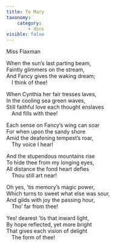 ```yaml
---
title: To Mary
taxonomy:
    category:
        - docs
visible: false
---
```

<div class="author">Miss Flaxman</div>

When the sun’s last parting beam,  
Faintly glimmers on the stream,  
And Fancy gives the waking dream;  
&emsp;I think of thee!  

When Cynthia her fair tresses laves,  
In the cooling sea green waves,  
Still faithful love each thought enslaves  
&emsp;And fills with thee!

Each sense on Fancy’s wing can soar  
For when upon the sandy shore  
Amid the deafening tempest’s roar,  
&emsp;Thy voice I hear!

And the stupendous mountains rise  
To hide thee from my longing eyes,  
All distance the fond heart defies  
&emsp;Thou still art near!

Oh yes, ’tis memory’s magic power,  
Which turns to sweet what else was sour,  
And gilds with joy the passing hour,  
&emsp;Tho’ far from thee!

Yes! dearest ’tis that inward light,  
By hope reflected, yet more bright  
That gives each vision of delight  
&emsp;The form of thee!